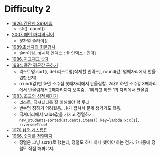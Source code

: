 # Difficulty 2

- [1926. 간단한 369게임](https://swexpertacademy.com/main/code/problem/problemDetail.do?problemLevel=2&contestProbId=AV5PTeo6AHUDFAUq&categoryId=AV5PTeo6AHUDFAUq&categoryType=CODE&problemTitle=&orderBy=FIRST_REG_DATETIME&selectCodeLang=ALL&select-1=2&pageSize=10&pageIndex=1)
  - str(), count()
- [2007. 패턴 마디의 길이](https://swexpertacademy.com/main/code/problem/problemDetail.do?problemLevel=2&contestProbId=AV5P1kNKAl8DFAUq&categoryId=AV5P1kNKAl8DFAUq&categoryType=CODE&problemTitle=&orderBy=FIRST_REG_DATETIME&selectCodeLang=ALL&select-1=2&pageSize=10&pageIndex=1)
  - 문자열 슬라이싱
- [1989.초심자의 회문검사](https://swexpertacademy.com/main/code/problem/problemDetail.do?problemLevel=2&contestProbId=AV5PyTLqAf4DFAUq&categoryId=AV5PyTLqAf4DFAUq&categoryType=CODE&problemTitle=&orderBy=FIRST_REG_DATETIME&selectCodeLang=ALL&select-1=2&pageSize=10&pageIndex=1)
  - 슬라이싱. n[시작 인덱스 : 끝 인덱스 : 간격]
- [1986. 지그재그 숫자](https://swexpertacademy.com/main/code/problem/problemDetail.do?problemLevel=2&contestProbId=AV5PxmBqAe8DFAUq&categoryId=AV5PxmBqAe8DFAUq&categoryType=CODE&problemTitle=&orderBy=FIRST_REG_DATETIME&selectCodeLang=ALL&select-1=2&pageSize=10&pageIndex=1)
- [1984. 중간 평균값 구하기](https://swexpertacademy.com/main/code/problem/problemDetail.do?problemLevel=2&contestProbId=AV5Pw_-KAdcDFAUq&categoryId=AV5Pw_-KAdcDFAUq&categoryType=CODE&problemTitle=&orderBy=FIRST_REG_DATETIME&selectCodeLang=ALL&select-1=2&pageSize=10&pageIndex=1)
  - 리스트명.sort(), del 리스트명[삭제할 인덱스], round(값, 몇째자리에서 반올림할건지)
  - round(값)만 하면 소수점 첫째자리에서 반올림함. 2라고 하면 소수점 3째자리에서 반올림해서 2째자리까지 보여줌. -1이라고 하면 1의 자리에서 반올림.
- [1983. 조교의 성적 매기기](https://swexpertacademy.com/main/code/problem/problemDetail.do?problemLevel=2&contestProbId=AV5PwGK6AcIDFAUq&categoryId=AV5PwGK6AcIDFAUq&categoryType=CODE&problemTitle=&orderBy=FIRST_REG_DATETIME&selectCodeLang=ALL&select-1=2&pageSize=10&pageIndex=1)
  - 리스트, 딕셔너리를 잘 이해해야 할 듯..!
  - 변수명 정하기 어려웠음... k가 겹쳐서 문제 생기기도 했음. 
  - 딕셔너리에서 value값을 가지고 정렬하기. ```new_students=sorted(students.items(),key=lambda x:x[1], reverse=True)```
- [1970.쉬운 거스름돈](https://swexpertacademy.com/main/code/problem/problemDetail.do?problemLevel=2&contestProbId=AV5PsIl6AXIDFAUq&categoryId=AV5PsIl6AXIDFAUq&categoryType=CODE&problemTitle=&orderBy=FIRST_REG_DATETIME&selectCodeLang=ALL&select-1=2&pageSize=10&pageIndex=2)
- [1966. 숫자를 정렬하자](https://swexpertacademy.com/main/code/problem/problemDetail.do?problemLevel=2&contestProbId=AV5PrmyKAWEDFAUq&categoryId=AV5PrmyKAWEDFAUq&categoryType=CODE&problemTitle=&orderBy=FIRST_REG_DATETIME&selectCodeLang=ALL&select-1=2&pageSize=10&pageIndex=2)
  - 정렬은 그냥 sort()로 했는데, 정렬도 하나 하나 했어야 하는 건가..? 나중에 정렬도 직접 해봐야지.
